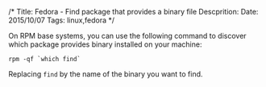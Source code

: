 /*
Title: Fedora - Find package that provides a binary file
Descprition: 
Date: 2015/10/07
Tags: linux,fedora
*/

On RPM base systems, you can use the following command to discover which package
provides binary installed on your machine:

    rpm -qf `which find`

Replacing `find` by the name of the binary you want to find.
